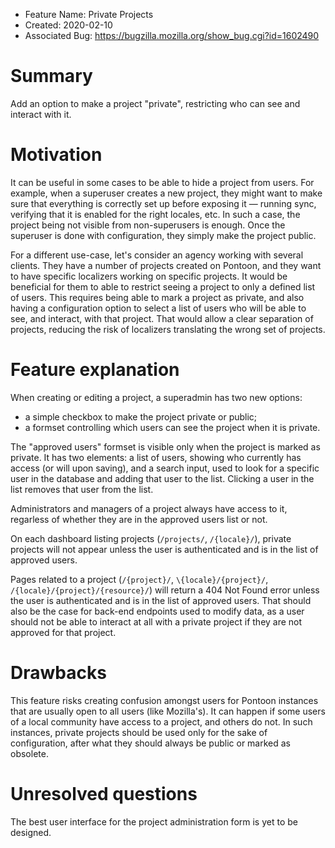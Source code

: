 - Feature Name: Private Projects
- Created: 2020-02-10
- Associated Bug: https://bugzilla.mozilla.org/show_bug.cgi?id=1602490

# Summary

Add an option to make a project "private", restricting who can see and interact with it.

# Motivation

It can be useful in some cases to be able to hide a project from users. For example, when a superuser creates a new project, they might want to make sure that everything is correctly set up before exposing it — running sync, verifying that it is enabled for the right locales, etc. In such a case, the project being not visible from non-superusers is enough. Once the superuser is done with configuration, they simply make the project public.

For a different use-case, let's consider an agency working with several clients. They have a number of projects created on Pontoon, and they want to have specific localizers working on specific projects. It would be beneficial for them to able to restrict seeing a project to only a defined list of users. This requires being able to mark a project as private, and also having a configuration option to select a list of users who will be able to see, and interact, with that project. That would allow a clear separation of projects, reducing the risk of localizers translating the wrong set of projects.

# Feature explanation

When creating or editing a project, a superadmin has two new options:

- a simple checkbox to make the project private or public;
- a formset controlling which users can see the project when it is private.

The "approved users" formset is visible only when the project is marked as private. It has two elements: a list of users, showing who currently has access (or will upon saving), and a search input, used to look for a specific user in the database and adding that user to the list. Clicking a user in the list removes that user from the list.

Administrators and managers of a project always have access to it, regarless of whether they are in the approved users list or not.

On each dashboard listing projects (`/projects/`, `/{locale}/`), private projects will not appear unless the user is authenticated and is in the list of approved users.

Pages related to a project (`/{project}/`, `\{locale}/{project}/`, `/{locale}/{project}/{resource}/`) will return a 404 Not Found error unless the user is authenticated and is in the list of approved users. That should also be the case for back-end endpoints used to modify data, as a user should not be able to interact at all with a private project if they are not approved for that project.

# Drawbacks

This feature risks creating confusion amongst users for Pontoon instances that are usually open to all users (like Mozilla's). It can happen if some users of a local community have access to a project, and others do not. In such instances, private projects should be used only for the sake of configuration, after what they should always be public or marked as obsolete.

# Unresolved questions

The best user interface for the project administration form is yet to be designed.
